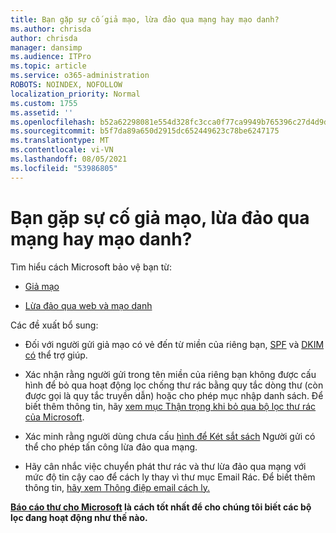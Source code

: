 ```yaml
---
title: Bạn gặp sự cố giả mạo, lừa đảo qua mạng hay mạo danh?
ms.author: chrisda
author: chrisda
manager: dansimp
ms.audience: ITPro
ms.topic: article
ms.service: o365-administration
ROBOTS: NOINDEX, NOFOLLOW
localization_priority: Normal
ms.custom: 1755
ms.assetid: ''
ms.openlocfilehash: b52a62298081e554d328fc3cca0f77ca9949b765396c27d4d9da247f411d6d2c
ms.sourcegitcommit: b5f7da89a650d2915dc652449623c78be6247175
ms.translationtype: MT
ms.contentlocale: vi-VN
ms.lasthandoff: 08/05/2021
ms.locfileid: "53986805"
---
```

# <a name="issues-with-spoofing-phishing-or-impersonation"></a>Bạn gặp sự cố giả mạo, lừa đảo qua mạng hay mạo danh?

Tìm hiểu cách Microsoft bảo vệ bạn từ:

- [Giả mạo](https://docs.microsoft.com/microsoft-365/security/office-365-security/anti-spoofing-protection)

- [Lừa đảo qua web và mạo danh](https://docs.microsoft.com/microsoft-365/security/office-365-security/atp-anti-phishing)

Các đề xuất bổ sung:

- Đối với người gửi giả mạo có vẻ đến từ miền của riêng bạn, [SPF](https://docs.microsoft.com/microsoft-365/security/office-365-security/set-up-spf-in-office-365-to-help-prevent-spoofing) và [DKIM có](https://docs.microsoft.com/microsoft-365/security/office-365-security/use-dkim-to-validate-outbound-email) thể trợ giúp.

- Xác nhận rằng người gửi trong tên miền của riêng bạn không được cấu hình để bỏ qua hoạt động lọc chống thư rác bằng quy tắc dòng thư (còn được gọi là quy tắc truyền dẫn) hoặc cho phép mục nhập danh sách. Để biết thêm thông tin, hãy [xem mục Thận trọng khi bỏ qua bộ lọc thư rác của Microsoft](https://docs.microsoft.com/exchange/troubleshoot/antispam/cautions-against-bypassing-spam-filters).

- Xác minh rằng người dùng chưa cấu [hình để Két sắt sách](https://support.office.com/article/BE1BAEA0-BEAB-4A30-B968-9004332336CE) Người gửi có thể cho phép tấn công lừa đảo qua mạng.

- Hãy cân nhắc việc chuyển phát thư rác và thư lừa đảo qua mạng với mức độ tin cậy cao để cách ly thay vì thư mục Email Rác. Để biết thêm thông tin, [hãy xem Thông điệp email cách ly.](https://docs.microsoft.com/microsoft-365/security/office-365-security/quarantine-email-messages)

**[Báo cáo thư cho Microsoft](https://support.office.com/article/b5caa9f1-cdf3-4443-af8c-ff724ea719d2) là cách tốt nhất để cho chúng tôi biết các bộ lọc đang hoạt động như thế nào.**
